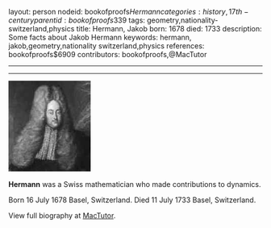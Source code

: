 layout: person
nodeid: bookofproofs$Hermann
categories: history,17th-century
parentid: bookofproofs$339
tags: geometry,nationality-switzerland,physics
title: Hermann, Jakob
born: 1678
died: 1733
description: Some facts about Jakob Hermann
keywords: hermann, jakob,geometry,nationality switzerland,physics
references: bookofproofs$6909
contributors: bookofproofs,@MacTutor

---


---

![Hermann.jpg](https://github.com/bookofproofs/bookofproofs.github.io/blob/main/_sources/_assets/images/portraits/Hermann.jpg?raw=true)

**Hermann** was a Swiss mathematician who made contributions to dynamics.

Born 16 July 1678 Basel, Switzerland. Died 11 July 1733 Basel, Switzerland.


View full biography at [MacTutor](https://mathshistory.st-andrews.ac.uk/Biographies/Hermann/).